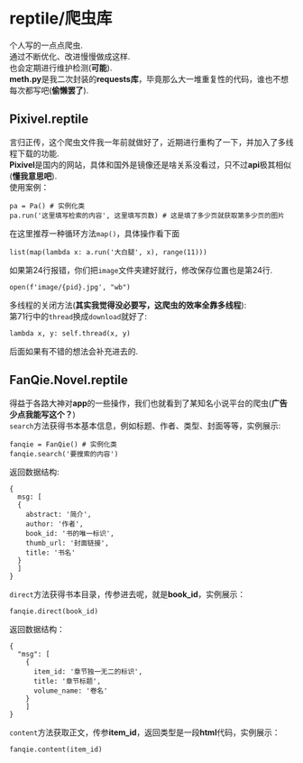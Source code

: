 # reptile/爬虫库
个人写的一点点爬虫.  
通过不断优化、改进慢慢做成这样.  
也会定期进行维护检测(**可能**).  
**meth.py**是我二次封装的**requests库**，毕竟那么大一堆重复性的代码，谁也不想每次都写吧(**偷懒罢了**).  
## Pixivel.reptile
言归正传，这个爬虫文件我一年前就做好了，近期进行重构了一下，并加入了多线程下载的功能.  
**Pixivel**是国内的网站，具体和国外是镜像还是啥关系没看过，只不过**api**极其相似(**懂我意思吧**).  
使用案例：  
```
pa = Pa() # 实例化类
pa.run('这里填写检索的内容', 这里填写页数) # 这是填了多少页就获取第多少页的图片
```
在这里推荐一种循环方法`map()`，具体操作看下面  
```
list(map(lambda x: a.run('大白腿', x), range(11)))
```
如果第24行报错，你们把`image`文件夹建好就行，修改保存位置也是第24行.  
```
open(f'image/{pid}.jpg', "wb")
```
多线程的关闭方法(**其实我觉得没必要写，这爬虫的效率全靠多线程**):  
第71行中的`thread`换成`download`就好了:  
```
lambda x, y: self.thread(x, y)
```
后面如果有不错的想法会补充进去的.
## FanQie.Novel.reptile
得益于各路大神对**app**的一些操作，我们也就看到了某知名小说平台的爬虫(**广告少点我能写这个？**)  
`search`方法获得书本基本信息，例如标题、作者、类型、封面等等，实例展示:  
```
fanqie = FanQie() # 实例化类
fanqie.search('要搜索的内容')
```
返回数据结构:  
```
{
  msg: [
  {
    abstract: '简介',
    author: '作者',
    book_id: '书的唯一标识',
    thumb_url: '封面链接',
    title: '书名'
  }
  ]
}
```
`direct`方法获得书本目录，传参进去呢，就是**book_id**，实例展示：  
```
fanqie.direct(book_id)
```
返回数据结构：
```
{
  "msg": [
    {
      item_id: '章节独一无二的标识',
      title: '章节标题',
      volume_name: '卷名'
    }
    ]
}
```
`content`方法获取正文，传参**item_id**，返回类型是一段**html**代码，实例展示：  
```
fanqie.content(item_id)
```
